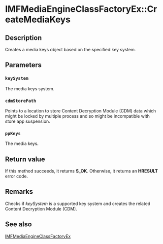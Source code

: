 # IMFMediaEngineClassFactoryEx::CreateMediaKeys

## Description

Creates a media keys object based on the specified key system.

## Parameters

### `keySystem`

The media keys system.

### `cdmStorePath`

Points to a location to store Content Decryption Module (CDM) data which might be locked by multiple process and so might be incompatible with store app suspension.

### `ppKeys`

The media keys.

## Return value

If this method succeeds, it returns **S_OK**. Otherwise, it returns an **HRESULT** error code.

## Remarks

 Checks if *keySystem* is a supported key system and creates the related Content Decryption Module (CDM).

## See also

[IMFMediaEngineClassFactoryEx](https://learn.microsoft.com/windows/desktop/api/mfmediaengine/nn-mfmediaengine-imfmediaengineclassfactoryex)